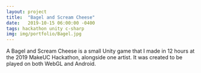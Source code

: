 ```yaml
---
layout: project
title:  "Bagel and Scream Cheese"
date:   2019-10-15 06:00:00 -0400
tags: hackathon unity c-sharp
img: img/portfolio/Bagel.jpg
---
```


A Bagel and Scream Cheese is a small Unity game that I made in 12 hours at the 2019 MakeUC Hackathon, alongside one artist. It was created to be played on both WebGL and Android.